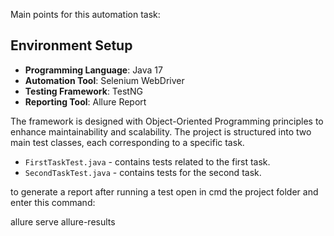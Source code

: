Main points for this automation task:

## Environment Setup
- **Programming Language**: Java 17
- **Automation Tool**: Selenium WebDriver
- **Testing Framework**: TestNG
- **Reporting Tool**: Allure Report

The framework is designed with Object-Oriented Programming principles to enhance maintainability and scalability. The project is structured into two main test classes, each corresponding to a specific task.

- `FirstTaskTest.java` - contains tests related to the first task.
- `SecondTaskTest.java` - contains tests for the second task.

to generate a report after running a test open in cmd the project folder and enter this command:

allure serve allure-results

